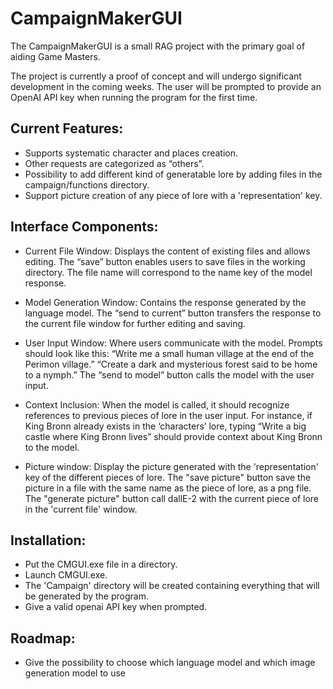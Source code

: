 # CampaignMakerGUI
The CampaignMakerGUI is a small RAG project with the primary goal of aiding Game Masters.

The project is currently a proof of concept and will undergo significant development in the coming weeks.
The user will be prompted to provide an OpenAI API key when running the program for the first time.

## Current Features:
- Supports systematic character and places creation.
- Other requests are categorized as “others”.
- Possibility to add different kind of generatable lore by adding files in the campaign/functions directory.
- Support picture creation of any piece of lore with a 'representation' key.
  
## Interface Components:
- Current File Window: Displays the content of existing files and allows editing.
    The “save” button enables users to save files in the working directory.
    The file name will correspond to the name key of the model response.
  
- Model Generation Window: Contains the response generated by the language model.
    The “send to current” button transfers the response to the current file window for further editing and saving.

- User Input Window: Where users communicate with the model.
    Prompts should look like this:
      “Write me a small human village at the end of the Perimon village.”
      “Create a dark and mysterious forest said to be home to a nymph.”
    The “send to model” button calls the model with the user input.

- Context Inclusion:
  When the model is called, it should recognize references to previous pieces of lore in the user input.
  For instance, if King Bronn already exists in the ‘characters’ lore, typing “Write a big castle where King Bronn lives” should provide context about King Bronn to the model.

- Picture window: Display the picture generated with the 'representation' key of the different pieces of lore.
    The "save picture" button save the picture in a file with the same name as the piece of lore, as a png file.
    The "generate picture" button call dallE-2 with the current piece of lore in the 'current file' window.

## Installation:
- Put the CMGUI.exe file in a directory.
- Launch CMGUI.exe.
- The 'Campaign' directory will be created containing everything that will be generated by the program.
- Give a valid openai API key when prompted.

## Roadmap:
- Give the possibility to choose which language model and which image generation model to use